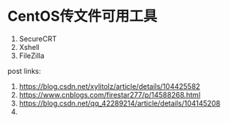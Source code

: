 # CentOS传文件可用工具



1. SecureCRT
2. Xshell
3. FileZilla

post links:

1. <https://blog.csdn.net/xylitolz/article/details/104425582>
2. <https://www.cnblogs.com/firestar277/p/14588268.html>
3. <https://blog.csdn.net/qq_42289214/article/details/104145208>
4. 